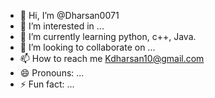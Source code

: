- 👋 Hi, I’m @Dharsan0071
- 👀 I’m interested in ...
- 🌱 I’m currently learning python, c++, Java.
- 💞️ I’m looking to collaborate on ...
- 📫 How to reach me Kdharsan10@gmail.com
- 😄 Pronouns: ...
- ⚡ Fun fact: ...

<!---
Dharsan0071/Dharsan0071 is a ✨ special ✨ repository because its `README.md` (this file) appears on your GitHub profile.
You can click the Preview link to take a look at your changes.
--->
